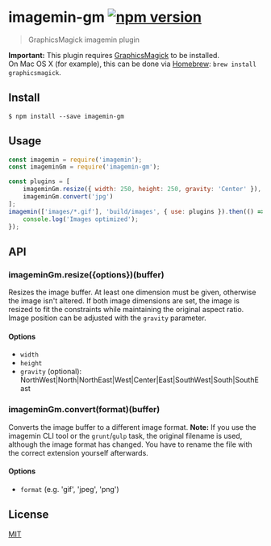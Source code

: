 # imagemin-gm [![npm version][npm-image]][npm-url]

> GraphicsMagick imagemin plugin

**Important:** This plugin requires [GraphicsMagick](http://www.graphicsmagick.org) to be installed.  
On Mac OS X (for example), this can be done via [Homebrew](http://brew.sh): `brew install graphicsmagick`.


## Install

```
$ npm install --save imagemin-gm
```


## Usage

```js
const imagemin = require('imagemin');
const imageminGm = require('imagemin-gm');

const plugins = [
    imageminGm.resize({ width: 250, height: 250, gravity: 'Center' }),
    imageminGm.convert('jpg')
];
imagemin(['images/*.gif'], 'build/images', { use: plugins }).then(() => {
	console.log('Images optimized');
});
```


## API

### imageminGm.resize({options})(buffer)

Resizes the image buffer. At least one dimension must be given, otherwise the image isn't altered. If both image dimensions are set, the image is resized to fit the constraints while maintaining the original aspect ratio. Image position can be adjusted with the `gravity` parameter.

#### Options
- `width`
- `height`
- `gravity` (optional): NorthWest|North|NorthEast|West|Center|East|SouthWest|South|SouthEast

### imageminGm.convert(format)(buffer)

Converts the image buffer to a different image format.
**Note:** If you use the imagemin CLI tool or the `grunt`/`gulp` task, the original filename is used, although the image format has changed. You have to rename the file with the correct extension yourself afterwards.

#### Options
- `format` (e.g. 'gif', 'jpeg', 'png')


## License

[MIT](LICENSE.txt)

[npm-url]: https://npmjs.org/package/imagemin-gm
[npm-image]: http://img.shields.io/npm/v/imagemin-gm.svg
